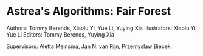 # Astrea's Algorithms: Fair Forest

Authors: Tommy Berends, Xiaolu Yi, Yue Li, Yuying Xia 
Illustrators: Xiaolu Yi, Yue Li
Editors: Tommy Berends, Yuying Xia

Supervisors: Aletta Meinsma, Jan N. van Rijn, Przemyslaw Biecek
